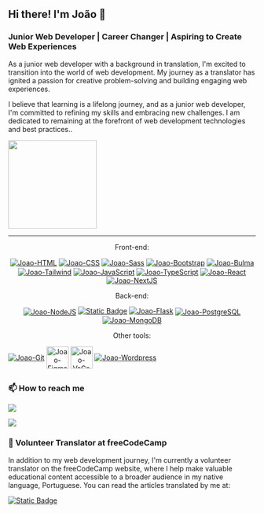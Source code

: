 ## Hi there! I'm João 🐨

### Junior Web Developer | Career Changer | Aspiring to Create Web Experiences

<p>As a junior web developer with a background in translation, I'm excited to transition into the world of web development. My journey as a translator has ignited a passion for creative problem-solving and building engaging web experiences.</p>
<p>I believe that learning is a lifelong journey, and as a junior web developer, I'm committed to refining my skills and embracing new challenges. I am dedicated to remaining at the forefront of web development technologies and best practices..</p>

<div style="display: flex" align="center">
 <!--
 <img height="180em" src="https://github-readme-stats.vercel.app/api?username=joaoeduardogomes&show_icons=true&theme=vue&include_all_commits=true&count_private=true"/>
 -->
 <img height="180em" src="https://github-readme-stats.vercel.app/api/top-langs/?username=joaoeduardogomes&layout=compact&langs_count=7&theme=vue-dark"/>
</div>

 ---
 <p align="center">Front-end:</p>
 <FRONT-END>
<div style="display: inline-block" align="center">
 <HTML>
  <a href="https://www.w3schools.com/html/" target="_blank"><img align="center" alt="Joao-HTML" src="https://img.shields.io/badge/HTML-%20?style=for-the-badge&color=orange"></a>
 
 <CSS>
   <a href="https://www.w3schools.com/css/" target="_blank"><img align="center" alt="Joao-CSS" src="https://img.shields.io/badge/css-blue?style=for-the-badge&logo=css&logoColor=white&color=%23214CE5"></a>
 
 <Sass>
  <a href="https://sass-lang.com/" target="_blank"><img align="center" alt="Joao-Sass" src="https://img.shields.io/badge/SASS-%20?style=for-the-badge&logo=sass&logoColor=white&color=%23CF649B"></a>
 
 <Bootstrap>
  <a href="https://getbootstrap.com" target="_blank"><img align="center" alt="Joao-Bootstrap" src="https://img.shields.io/badge/BOOTSTRAP-%20?style=for-the-badge&logo=bootstrap&logoColor=white&color=%236F2CF4"></a>
  
 <Bulma>
  <a href="https://bulma.io/" target="_blank"><img align="center" alt="Joao-Bulma" src="https://img.shields.io/badge/BULMA-%20?style=for-the-badge&logo=bulma&logoColor=white&color=%2300D1B2"></a>
   
 <Tailwind>
  <a href="https://tailwindcss.com/" target="_blank"><img align="center" alt="Joao-Tailwind" src="https://img.shields.io/badge/TAILWIND%20CSS-%20?style=for-the-badge&logo=tailwindcss&logoColor=white&color=%2338BDF8"></a>
 
 <JavaScript>
  <a href="https://www.javascript.com/" target="_blank"><img align="center" alt="Joao-JavaScript" src="https://img.shields.io/badge/JAVASCRIPT-%20?style=for-the-badge&logo=javascript&logoColor=black&color=%23EFD81E"></a>
 
 <TypeScript>
  <a href="https://www.typescriptlang.org/" target="_blank"><img align="center" alt="Joao-TypeScript" src="https://img.shields.io/badge/TYPESCRIPT-%20?style=for-the-badge&logo=typescript&logoColor=white&color=%232F74BF"></a>

 <React>
  <a href="https://reactjs.org/" target="_blank"><img align="center" alt="Joao-React" src="https://img.shields.io/badge/REACT-%20?style=for-the-badge&logo=react&logoColor=white&color=%23149ECA"></a>

 <NextJS>
  <a href="https://nextjs.org/" target="_blank"><img align="center" alt="Joao-NextJS" src="https://img.shields.io/badge/NEXT.JS-%20?style=for-the-badge&logo=next.js&logoColor=white&color=black"></a>
  
</div>

<br>
<p align="center">Back-end:</p>
<BACK-END>
<div style="display: inline-block" align="center">
 
 <NodeJS>
  <a href="https://nodejs.org/en" target="_blank"><img align="center" alt="Joao-NodeJS" src="https://img.shields.io/badge/node-%23417E38?style=for-the-badge&logo=node&logoColor=black"></a>

 <Python>
  <a href="https://www.python.org/" target="_blank"><img alt="Static Badge" src="https://img.shields.io/badge/python-%20?style=for-the-badge&logo=python&logoColor=white&color=%23204564"></a>
  
 <Flask>
  <a href="https://flask.palletsprojects.com/en/2.1.x/" target="_blank"><img alt="Joao-Flask" src="https://img.shields.io/badge/flask-%232A2123?style=for-the-badge&logo=flask"></a>

 <PostgreSQL>
  <a href="https://www.postgresql.org/" target="_blank"><img align="center" alt="Joao-PostgreSQL" src="https://img.shields.io/badge/postgres-%20?style=for-the-badge&logo=postgresql&logoColor=white&color=%232F6792"></a>

 <MongoDB>
  <a href="https://www.mongodb.com/developer/" target="_blank"><img align="center" alt="Joao-MongoDB" src="https://img.shields.io/badge/mongodb-%20?style=for-the-badge&logo=mongodb&logoColor=white&color=%23006848"></a>
  
 </div>

 <br>
 <p align="center">Other tools:</p>
 <TOOLS>
 <div style="display: inline-block" align="center">
  
 <Git>
  <a href="https://git-scm.com/" target="_blank"><img align="center" alt="Joao-Git" src="https://icongr.am/devicon/git-original.svg?size=45&color=currentColor"></a>

 <Figma>
  <a href="https://www.figma.com/" target="_blank"><img align="center" width="45" alt="Joao-Figma" src="https://cdn.jsdelivr.net/gh/devicons/devicon/icons/figma/figma-original.svg"></a>

 <VsCode>
  <a href="https://code.visualstudio.com/" target="_blank"><img align="center" width="45" alt="Joao-VsCode" src="https://cdn.jsdelivr.net/gh/devicons/devicon/icons/vscode/vscode-original.svg"></a>

 <Wordpress>
  <a href="https://br.wordpress.org/" target="_blank"><img align="center" alt="Joao-Wordpress" src="https://icongr.am/devicon/wordpress-plain-wordmark.svg?size=45&color=currentColor"></a>
 
 </div>
  
  
##
  
### 📫 How to reach me
<span>
  <a href = "mailto:dev.joaogomes@gmail.com" target="_blank"><img src="https://img.shields.io/badge/Gmail-D14836?style=for-the-badge&logo=gmail&logoColor=white" target="_blank"></a>
 
  <a href="https://www.linkedin.com/in/joao-eduardo-gomes/" target="_blank"><img src="https://img.shields.io/badge/-LinkedIn-%230077B5?style=for-the-badge&logo=linkedin&logoColor=white" target="_blank"></a> 

 ### 🌱 Volunteer Translator at freeCodeCamp
 <p>In addition to my web development journey, I'm currently a volunteer translator on the freeCodeCamp website, where I help make valuable educational content accessible to a broader audience in my native language, Portuguese. You can read the articles translated by me at:</p>
 <a href="https://www.freecodecamp.org/portuguese/news/author/joao/" target="_blank"><img alt="Static Badge" src="https://img.shields.io/badge/freeCodeCamp-Translator_profile-blue?style=for-the-badge&logo=freeCodeCamp&color=lightgray"></a>
</span>
  
